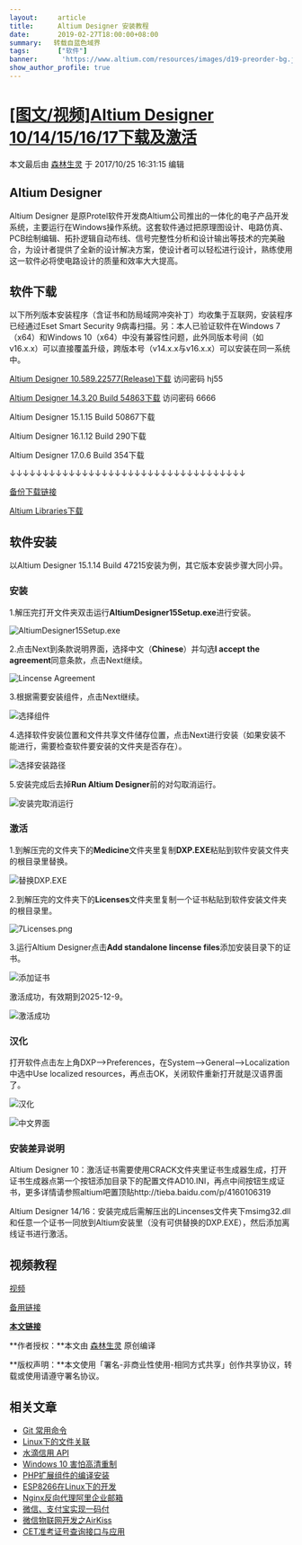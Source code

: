 ```yaml
---
layout:     article
title:      Altium Designer 安装教程
date:       2019-02-27T18:00:00+08:00
summary:   转载自蓝色域界
tags:       ["软件"]
banner:      'https://www.altium.com/resources/images/d19-preorder-bg.jpg'
show_author_profile: true
---
```


# [[图文/视频]Altium Designer 10/14/15/16/17下载及激活](https://lanseyujie.com/article/altium-designer-download-keygen.html)

本文最后由 [森林生灵](https://lanseyujie.com/author-2.html) 于 2017/10/25 16:31:15 编辑

##  Altium Designer

Altium Designer 是原Protel软件开发商Altium公司推出的一体化的电子产品开发系统，主要运行在Windows操作系统。这套软件通过把原理图设计、电路仿真、PCB绘制编辑、拓扑逻辑自动布线、信号完整性分析和设计输出等技术的完美融合，为设计者提供了全新的设计解决方案，使设计者可以轻松进行设计，熟练使用这一软件必将使电路设计的质量和效率大大提高。

##  软件下载

以下所列版本安装程序（含证书和防局域网冲突补丁）均收集于互联网，安装程序已经通过Eset Smart Security 9病毒扫描。另：本人已验证软件在Windows 7（x64）和Windows 10（x64）中没有兼容性问题，此外同版本号间（如v16.x.x）可以直接覆盖升级，跨版本号（v14.x.x与v16.x.x）可以安装在同一系统中。

[Altium Designer 10.589.22577(Release)下载](http://pan.baidu.com/s/1mhcJnrM)  访问密码 hj55

[Altium Designer 14.3.20 Build 54863下载](http://pan.baidu.com/s/1o8iu1uU)  访问密码 6666

 Altium Designer 15.1.15 Build 50867下载

 Altium Designer 16.1.12 Build 290下载

 Altium Designer 17.0.6 Build 354下载

 ↓↓↓↓↓↓↓↓↓↓↓↓↓↓↓↓↓↓↓↓↓↓↓↓↓↓↓↓↓↓↓↓↓↓↓↓

[备份下载链接](https://eyun.baidu.com/s/3gflZO8V)

[Altium Libraries下载](http://techdocs.altium.com/display/ADOH/Download+Libraries)

##  软件安装

以Altium Designer 15.1.14 Build 47215安装为例，其它版本安装步骤大同小异。

###  安装

1.解压完打开文件夹双击运行**AltiumDesigner15Setup.exe**进行安装。

![AltiumDesigner15Setup.exe](https://lanseyujie.com/resources/2015/10/altium_setup.png)

2.点击Next到条款说明界面，选择中文（**Chinese**）并勾选**I accept the agreement**同意条款，点击Next继续。

![Lincense Agreement](https://lanseyujie.com/resources/2015/10/lincense_agreement.png)

3.根据需要安装组件，点击Next继续。

![选择组件](https://lanseyujie.com/resources/2015/10/select_function.png)

4.选择软件安装位置和文件共享文件储存位置，点击Next进行安装（如果安装不能进行，需要检查软件要安装的文件夹是否存在）。

![选择安装路径](https://lanseyujie.com/resources/2015/10/install_path.png)

5.安装完成后去掉**Run Altium Designer**前的对勾取消运行。

![安装完取消运行](https://lanseyujie.com/resources/2015/10/run_cancel.png)

###  激活

1.到解压完的文件夹下的**Medicine**文件夹里复制**DXP.EXE**粘贴到软件安装文件夹的根目录里替换。

![替换DXP.EXE](https://lanseyujie.com/resources/2015/10/replace_dxp.png)

2.到解压完的文件夹下的**Licenses**文件夹里复制一个证书粘贴到软件安装文件夹的根目录里。

![7Licenses.png](https://lanseyujie.com/resources/2015/10/lincense_where.png)

3.运行Altium Designer点击**Add standalone lincense files**添加安装目录下的证书。

![添加证书](https://lanseyujie.com/resources/2015/10/add_lincense.png)

激活成功，有效期到2025-12-9。

![激活成功](https://lanseyujie.com/resources/2015/10/active_succ.png)

###  汉化

打开软件点击左上角DXP-->Preferences，在System-->General-->Localization中选中Use localized resources，再点击OK，关闭软件重新打开就是汉语界面了。

![汉化](https://lanseyujie.com/resources/2015/10/lang_zhcn.png)

![中文界面](https://lanseyujie.com/resources/2015/10/zhcn_ui.png)

###  安装差异说明

Altium Designer 10：激活证书需要使用CRACK文件夹里证书生成器生成，打开证书生成器点第一个按钮添加目录下的配置文件AD10.INI，再点中间按钮生成证书，更多详情请参照altium吧置顶贴http://tieba.baidu.com/p/4160106319

Altium Designer 14/16：安装完成后需解压出的Lincenses文件夹下msimg32.dll和任意一个证书一同放到Altium安装里（没有可供替换的DXP.EXE），然后添加离线证书进行激活。

##  视频教程

[视频](https://media.static.lanseyujie.com/video/altium-designer-15-video-tutorial.mp4)

[备用链接](https://v.qq.com/x/page/s0327q8fl8t.html)

[**本文链接**](https://lanseyujie.com/article/altium-designer-download-keygen.html)

**作者授权：**本文由 [森林生灵](https://lanseyujie.com/author-2.html) 原创编译 

**版权声明：**本文使用「署名-非商业性使用-相同方式共享」创作共享协议，转载或使用请遵守署名协议。 

## 相关文章

- [Git 常用命令](https://lanseyujie.com/article/some-git-common-commands.html)
- [Linux下的文件关联](https://lanseyujie.com/article/file-association-under-linux.html)
- [水滴信用 API](https://lanseyujie.com/article/shuidi_credit_api.html)
- [Windows 10 害怕高清重制](https://lanseyujie.com/article/fear-win10-hd-version.html)
- [PHP扩展组件的编译安装](https://lanseyujie.com/article/php-extension-compile-and-installation.html)
- [ESP8266在Linux下的开发](https://lanseyujie.com/article/develop-esp8266-under-linux.html)
- [Nginx反向代理阿里企业邮箱](https://lanseyujie.com/article/nginx-reverse-proxy-ali-enterprise-mailbox.html)
- [微信、支付宝实现一码付](https://lanseyujie.com/article/wechat-alipay-achieve-one-qrcode-pay.html)
- [微信物联网开发之AirKiss](https://lanseyujie.com/article/wechat-iot-development-of-airkiss.html)
- [CET准考证号查询接口与应用](https://lanseyujie.com/article/cet-exam-registration-numbers-query-interface.html)
